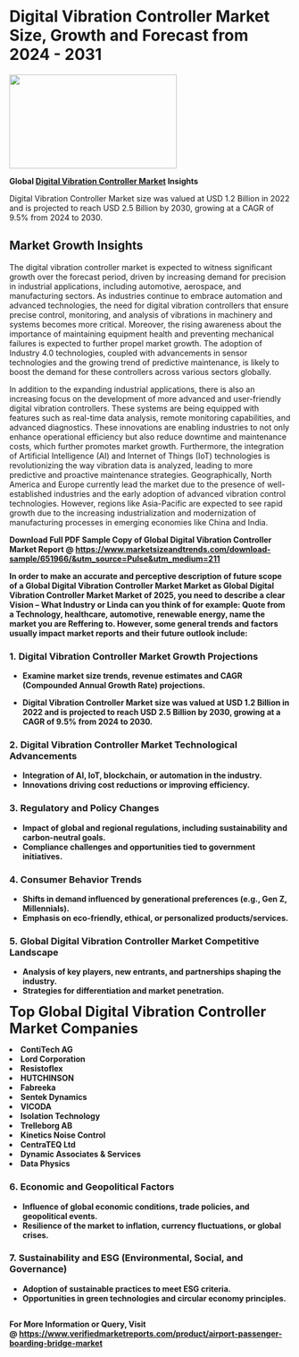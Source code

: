 <H1>Digital Vibration Controller Market Size, Growth and Forecast from 2024 - 2031</H1><img class="aligncenter size-medium wp-image-584254" src="https://thirdeyenews.in/wp-content/uploads/2024/09/Global-Market-Research-300x168.jpeg" alt="" width="300" height="168" /><p><strong>Global&nbsp;<a href="https://www.marketsizeandtrends.com/download-sample/651966/&amp;utm_source=Pulse&amp;utm_medium=211">Digital Vibration Controller Market</a> Insights</strong></p><p>Digital Vibration Controller Market size was valued at USD 1.2 Billion in 2022 and is projected to reach USD 2.5 Billion by 2030, growing at a CAGR of 9.5% from 2024 to 2030.</p><p><h2>Market Growth Insights</h2> <p>The digital vibration controller market is expected to witness significant growth over the forecast period, driven by increasing demand for precision in industrial applications, including automotive, aerospace, and manufacturing sectors. As industries continue to embrace automation and advanced technologies, the need for digital vibration controllers that ensure precise control, monitoring, and analysis of vibrations in machinery and systems becomes more critical. Moreover, the rising awareness about the importance of maintaining equipment health and preventing mechanical failures is expected to further propel market growth. The adoption of Industry 4.0 technologies, coupled with advancements in sensor technologies and the growing trend of predictive maintenance, is likely to boost the demand for these controllers across various sectors globally.</p> <p><strong></strong></p> <p>In addition to the expanding industrial applications, there is also an increasing focus on the development of more advanced and user-friendly digital vibration controllers. These systems are being equipped with features such as real-time data analysis, remote monitoring capabilities, and advanced diagnostics. These innovations are enabling industries to not only enhance operational efficiency but also reduce downtime and maintenance costs, which further promotes market growth. Furthermore, the integration of Artificial Intelligence (AI) and Internet of Things (IoT) technologies is revolutionizing the way vibration data is analyzed, leading to more predictive and proactive maintenance strategies. Geographically, North America and Europe currently lead the market due to the presence of well-established industries and the early adoption of advanced vibration control technologies. However, regions like Asia-Pacific are expected to see rapid growth due to the increasing industrialization and modernization of manufacturing processes in emerging economies like China and India.</p> <p><strong></p><p><span class=""><strong>Download Full PDF Sample Copy of Global Digital Vibration Controller Market Report</strong> @ <a href="https://www.marketsizeandtrends.com/download-sample/651966/&amp;utm_source=Pulse&amp;utm_medium=211" target="_blank">https://www.marketsizeandtrends.com/download-sample/651966/&amp;utm_source=Pulse&amp;utm_medium=211</a></span></p><p>In order to make an accurate and perceptive description of future scope of a Global&nbsp;Digital Vibration Controller Market Market as Global&nbsp;Digital Vibration Controller Market Market of 2025, you need to describe a clear Vision &ndash; What Industry or Linda can you think of for example: Quote from a Technology, healthcare, automotive, renewable energy, name the market you are Reffering to. However, some general trends and factors usually impact market reports and their future outlook include:</p><h3>1.&nbsp;<strong>Digital Vibration Controller Market Growth Projections</strong></h3><ul><li>Examine market size trends, revenue estimates and CAGR (Compounded Annual Growth Rate) projections.</li><li><p>Digital Vibration Controller Market size was valued at USD 1.2 Billion in 2022 and is projected to reach USD 2.5 Billion by 2030, growing at a CAGR of 9.5% from 2024 to 2030.</p></li></ul><h3>2.&nbsp;<strong>Digital Vibration Controller Market Technological Advancements</strong></h3><ul><li>Integration of AI, IoT, blockchain, or automation in the industry.</li><li>Innovations driving cost reductions or improving efficiency.</li></ul><h3>3.&nbsp;<strong>Regulatory and Policy Changes</strong></h3><ul><li>Impact of global and regional regulations, including sustainability and carbon-neutral goals.</li><li>Compliance challenges and opportunities tied to government initiatives.</li></ul><h3>4.&nbsp;<strong>Consumer Behavior Trends</strong></h3><ul><li>Shifts in demand influenced by generational preferences (e.g., Gen Z, Millennials).</li><li>Emphasis on eco-friendly, ethical, or personalized products/services.</li></ul><h3>5.&nbsp;<strong>Global Digital Vibration Controller Market Competitive Landscape</strong></h3><ul><li>Analysis of key players, new entrants, and partnerships shaping the industry.</li><li>Strategies for differentiation and market penetration.</li></ul><p data-pm-slice="1 1 []"><span style="color: inherit; font-family: inherit; font-size: 25px;">Top Global Digital Vibration Controller Market Companies</span></p><div class="" data-test-id=""><p><li>ContiTech AG</li><li> Lord Corporation</li><li> Resistoflex</li><li> HUTCHINSON</li><li> Fabreeka</li><li> Sentek Dynamics</li><li> VICODA</li><li> Isolation Technology</li><li> Trelleborg AB</li><li> Kinetics Noise Control</li><li> CentraTEQ Ltd</li><li> Dynamic Associates & Services</li><li> Data Physics</li></p></div><h3>6.&nbsp;<strong>Economic and Geopolitical Factors</strong></h3><ul><li>Influence of global economic conditions, trade policies, and geopolitical events.</li><li>Resilience of the market to inflation, currency fluctuations, or global crises.</li></ul><h3>7.&nbsp;<strong>Sustainability and ESG (Environmental, Social, and Governance)</strong></h3><ul><li>Adoption of sustainable practices to meet ESG criteria.</li><li>Opportunities in green technologies and circular economy principles.</li></ul><h2><strong style="font-size: 14px;">For More Information or Query, Visit @&nbsp;</strong><a style="background-color: #ffffff; font-size: 14px;" href="https://www.marketsizeandtrends.com/report/digital-vibration-controller-market/" target="_blank">https://www.verifiedmarketreports.com/product/airport-passenger-boarding-bridge-market</a></h2>
